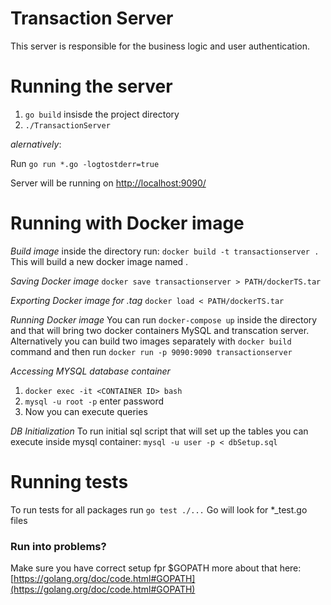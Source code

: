 # Transaction Server

This server is responsible for the business logic and user authentication.

# Running the server

1. `go build` insisde the project directory
2. `./TransactionServer`

_alernatively_: 

Run `go run *.go -logtostderr=true`

Server will be running on [http://localhost:9090/](http://localhost:9090/) 

# Running with Docker image

*Build image*
inside the directory run:  `docker build -t transactionserver .`
This will build a new docker image named <transactionserver>.

*Saving Docker image*
`docker save transactionserver > PATH/dockerTS.tar`

*Exporting Docker image for .tag*
`docker load < PATH/dockerTS.tar`

*Running Docker image*
You can run `docker-compose up` inside the directory and that will bring two docker containers MySQL and transcation server.
Alternatively you can build two images separately with `docker build` command and then run
`docker run -p 9090:9090 transactionserver`

*Accessing MYSQL database container*
1. `docker exec -it <CONTAINER ID> bash`
2. `mysql -u root -p` enter password
3. Now you can execute queries

*DB Initialization*
To run initial sql script that will set up the tables you can execute inside mysql container:
`mysql -u user -p < dbSetup.sql`

# Running tests

To run tests for all packages run `go test ./...`
Go will look for *_test.go files

### Run into problems?

Make sure you have correct setup fpr $GOPATH
more about that here: [https://golang.org/doc/code.html#GOPATH](https://golang.org/doc/code.html#GOPATH)
